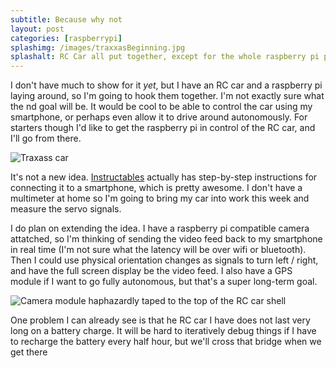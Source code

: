 ```yaml
---
subtitle: Because why not
layout: post
categories: [raspberrypi]
splashimg: /images/traxxasBeginning.jpg
splashalt: RC Car all put together, except for the whole raspberry pi part
---
```


I don't have much to show for it *yet*, but I have an RC car and a raspberry pi laying around, so I'm going to hook them together. I'm not exactly sure what the nd goal will be. It would be cool to be able to control the car using my smartphone, or perhaps even allow it to drive around autonomously. For starters though I'd like to get the raspberry pi in control of the RC car, and I'll go from there. 

<!--more-->

![Traxass car](/images/traxxasBeginning.jpg)

It's not a new idea. [Instructables](http://www.instructables.com/id/Raspberry-Pi-Smartphone-Controlled-Rc-Car/) actually has step-by-step instructions for connecting it to a smartphone, which is pretty awesome. I don't have a multimeter at home so I'm going to bring my car into work this week and measure the servo signals.

I do plan on extending the idea. I have a raspberry pi compatible camera attatched, so I'm thinking of sending the video feed back to my smartphone in real time (I'm not sure what the latency will be over wifi or bluetooth). Then I could use physical orientation changes as signals to turn left / right, and have the full screen display be the video feed. I also have a GPS module if I want to go fully autonomous, but that's a super long-term goal.

![Camera module haphazardly taped to the top of the RC car shell](/images/traxxasCamera.jpg)

One problem I can already see is that he RC car I have does not last very long on a battery charge. It will be hard to iteratively debug things if I have to recharge the battery every half hour, but we'll cross that bridge when we get there
